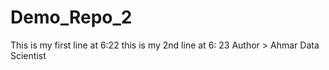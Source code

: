 # Demo_Repo_2

This is my first line at 6:22
this is my 2nd line at 6: 23
Author > Ahmar Data Scientist
